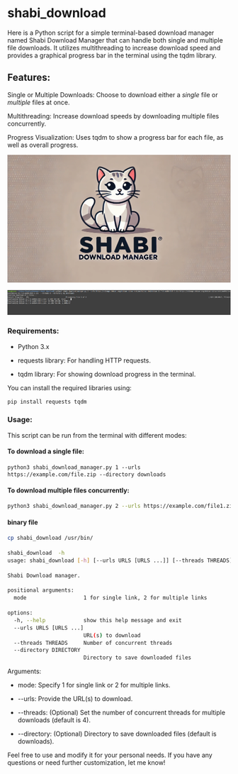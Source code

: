 # shabi_download

Here is a Python script for a simple terminal-based download manager named Shabi Download Manager that can handle both single and multiple file downloads. It utilizes multithreading to increase download speed and provides a graphical progress bar in the terminal using the tqdm library.

## Features:

Single or Multiple Downloads: Choose to download either a *single* file or *multiple* files at once.

Multithreading: Increase download speeds by downloading multiple files concurrently.

Progress Visualization: Uses tqdm to show a progress bar for each file, as well as overall progress.


![Alt text](/img/logo.webp )

![Alt text](/img/sample.png )

### Requirements:

* Python 3.x

* requests library: For handling HTTP requests.

* tqdm library: For showing download progress in the terminal.

You can install the required libraries using:

```bash
pip install requests tqdm
```

### Usage:

This script can be run from the terminal with different modes:

#### To download a single file:

```
python3 shabi_download_manager.py 1 --urls https://example.com/file.zip --directory downloads
```
#### To download multiple files concurrently:

```bash
python3 shabi_download_manager.py 2 --urls https://example.com/file1.zip https://example.com/file2.zip --threads 8 --directory downloads
```

#### binary file
```bash
cp shabi_download /usr/bin/

shabi_download  -h
usage: shabi_download [-h] [--urls URLS [URLS ...]] [--threads THREADS] [--directory DIRECTORY] mode

Shabi Download manager.

positional arguments:
  mode                  1 for single link, 2 for multiple links

options:
  -h, --help            show this help message and exit
  --urls URLS [URLS ...]
                        URL(s) to download
  --threads THREADS     Number of concurrent threads
  --directory DIRECTORY
                        Directory to save downloaded files


```
Arguments:

* mode: Specify 1 for single link or 2 for multiple links.

* --urls: Provide the URL(s) to download.

* --threads: (Optional) Set the number of concurrent threads for multiple downloads (default is 4).

* --directory: (Optional) Directory to save downloaded files (default is downloads).

Feel free to use and modify it for your personal needs. If you have any questions or need further customization, let me know!


